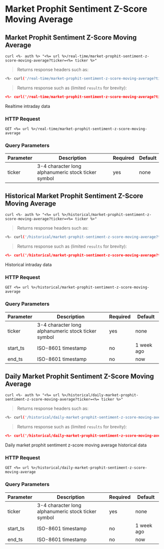 
# Market Prophit Sentiment Z-Score Moving Average


## Market Prophit Sentiment Z-Score Moving Average

```shell
curl <%- auth %> "<%= url %>/real-time/market-prophit-sentiment-z-score-moving-average?ticker=<%= ticker %>"
```

> Returns response headers such as:

```bash
<%- curl('/real-time/market-prophit-sentiment-z-score-moving-average?ticker=' + ticker + ' -s -D- -o/dev/null') %>
```

> Returns response such as (limited `results` for brevity):

```json
<%- curl('/real-time/market-prophit-sentiment-z-score-moving-average?ticker=' + ticker) %>
```

Realtime intraday data

### HTTP Request

`GET <%= url %>/real-time/market-prophit-sentiment-z-score-moving-average`

### Query Parameters

Parameter | Description | Required | Default
--------- | ----------- | -------- | -------
ticker | 3-4 character long alphanumeric stock ticker symbol | yes | none



## Historical Market Prophit Sentiment Z-Score Moving Average

```shell
curl <%- auth %> "<%= url %>/historical/market-prophit-sentiment-z-score-moving-average?ticker=<%= ticker %>"
```

> Returns response headers such as:

```bash
<%- curl('/historical/market-prophit-sentiment-z-score-moving-average?ticker=' + ticker + ' -s -D- -o/dev/null') %>
```

> Returns response such as (limited `results` for brevity):

```json
<%- curl('/historical/market-prophit-sentiment-z-score-moving-average?ticker=' + ticker) %>
```

Historical intraday data

### HTTP Request

`GET <%= url %>/historical/market-prophit-sentiment-z-score-moving-average`

### Query Parameters

Parameter | Description | Required | Default
--------- | ----------- | -------- | -------
ticker | 3-4 character long alphanumeric stock ticker symbol | yes | none
start_ts | ISO-8601 timestamp | no | 1 week ago
end_ts | ISO-8601 timestamp | no | now


## Daily Market Prophit Sentiment Z-Score Moving Average

```shell
curl <%- auth %> "<%= url %>/historical/daily-market-prophit-sentiment-z-score-moving-average?ticker=<%= ticker %>"
```

> Returns response headers such as:

```bash
<%- curl('/historical/daily-market-prophit-sentiment-z-score-moving-average?ticker=' + ticker + ' -s -D- -o/dev/null') %>
```

> Returns response such as (limited `results` for brevity):

```json
<%- curl('/historical/daily-market-prophit-sentiment-z-score-moving-average?ticker=' + ticker) %>
```

Daily market prophit sentiment z-score moving average historical data

### HTTP Request

`GET <%= url %>/historical/daily-market-prophit-sentiment-z-score-moving-average`

### Query Parameters

Parameter | Description | Required | Default
--------- | ----------- | -------- | -------
ticker | 3-4 character long alphanumeric stock ticker symbol | yes | none
start_ts | ISO-8601 timestamp | no | 1 week ago
end_ts | ISO-8601 timestamp | no | now
